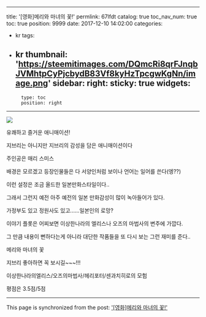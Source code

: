 
---
title: '[영화]메리와 마녀의 꽃!'
permlink: 67lfdt
catalog: true
toc_nav_num: true
toc: true
position: 9999
date: 2017-12-10 14:02:00
categories:
- kr
tags:
- kr
thumbnail: 'https://steemitimages.com/DQmcRi8qrFJnqbJVMhtpCyPjcbydB83Vf8kyHzTpcgwKgNn/image.png'
sidebar:
    right:
        sticky: true
widgets:
    -
        type: toc
        position: right
---


![](https://steemitimages.com/DQmcRi8qrFJnqbJVMhtpCyPjcbydB83Vf8kyHzTpcgwKgNn/image.png)

유쾌하고 즐거운 애니매이션!

지브리는 아니지만 지브리의 감성을 담은 애니매이션이다

주인공은 매리 스미스

배경은 모르겠고 등장인물들은 다 서양인처럼 보이나 언어는 일어를 쓴다(엥??)

이런 설정은 조금 올드한 일본만화스타일이다..

그래서 그런지 예전 아주 예전의 일본 만화감성이 많이 녹아들어가 있다.

가정부도 있고 정원사도 있고......일본인의 로망? 

이야기 플롯은 어찌보면 이상한나라의 엘리스나 오즈의 마법사의 변주에 가깝다.

그 만큼 내용이 뻔하다는게 아니라 대단한 작품들을 또 다시 보는 그런 재미를 준다..

메리와 마녀의 꽃

지브리 좋아하면 꼭 보시길~~~!!!

이상한나라의엘리스/오즈의마법사/헤리포터/센과치히로의 모험


평점은 3.5점/5점

- - -

This page is synchronized from the post: ['[영화]메리와 마녀의 꽃!'](https://steemit.com/@virus707/67lfdt)
